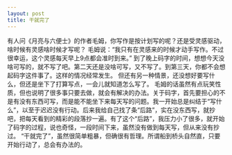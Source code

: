 ```yaml
---
layout: post
title: 干就完了
---
```

有人问《月亮与六便士》的作者毛姆，你写作是按计划写的呢？还是受灵感驱动，啥时候有灵感啥时候才写呢？ 毛姆说：“我只有在灵感来的时候才动手写作。不过很幸运，这个灵感每天早上9点都会准时到来。”
到了晚上码字的时间，想想今天没啥可写的，就不写了吧。第二天还是没啥可写，又不写了。到第三天，你都不会想起码字这件事了。这样的情况经常发生。 但还有另一种情景，还没想好要写什么，但还是坐下了打算写点，一会儿就知道怎么写了。
毛姆的话虽然有点玩笑性质，但也说明了很多事只要去做，就会有解决的办法。关于码字，首先要担心的不是有没有东西可写，而是能不能坐下来每天写的问题。我一开始总是纠结于“写什么”，以至于迟迟没有行动。后来我给自己找了条“后路”，实在没东西写，就抄吧，把每天看到的精彩的段落抄一遍。有了这个“后路”，我压力小了很多，就开始了码字的过程，说也奇怪，一段时间下来，虽然没有做到每天写，但从来没有抄过。
“干就完了”，虽然很简单粗暴，但确很有哲理。所谓船到桥头自然直，只要开始行动了，总会有办法的。
